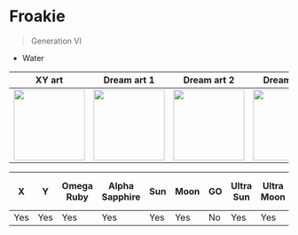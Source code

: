 # Froakie
> Generation VI

* Water

|XY art | Dream art 1 | Dream art 2 | Dream art 3 |
|-------|-------------|-------------|-------------|
|<img src="/data/img/sugimori/xy/froakie.png" height="128"> |<img src="https://archives.bulbagarden.net/media/upload/2/27/656Froakie_Dream.png" height="128"> |<img src="https://archives.bulbagarden.net/media/upload/c/c6/656Froakie_Dream_2.png" height="128"> |<img src="https://archives.bulbagarden.net/media/upload/f/f5/656Froakie_Dream_3.png" height="128">|

|X|Y|Omega Ruby|Alpha Sapphire|Sun|Moon|GO|Ultra Sun|Ultra Moon|Let's Go Pikachu|Let's Go Eevee
|---|---|---|---|---|---|---|---|---|---|---|
|Yes|Yes|Yes|Yes|Yes|Yes|No|Yes|Yes|No|No|
